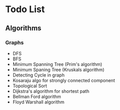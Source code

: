 # Todo List
## Algorithms
### Graphs
  - DFS
  - BFS
  - Minimum Spanning Tree (Prim's algorithm)
  - Minimum Spaning Tree (Kruskals algorithm)
  - Detecting Cycle in graph
  - Kosaraju algo for strongly connected component
  - Topological Sort
  - Dijkstra's algorithm for shortest path
  - Bellman Ford algorithm
  - Floyd Warshall algorithm
